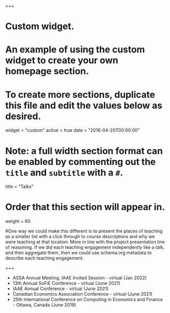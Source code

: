 +++
# Custom widget.
# An example of using the custom widget to create your own homepage section.
# To create more sections, duplicate this file and edit the values below as desired.
widget = "custom"
active = true
date = "2016-04-20T00:00:00"

# Note: a full width section format can be enabled by commenting out the `title` and `subtitle` with a `#`.
title = "Talks"


# Order that this section will appear in.
weight = 60

#One way we could make this different is to present the places of teaching as a smaller list with a click through to course descriptions and why we were teaching at that location. More in line with the project presentation line of reasoning. If we did each teaching engagement independently like a talk, and then aggregate them, then we could use schema.org metadata to describe each teaching engagement.

+++
<ul>
  <li> ASSA Annual Meeting, IAAE Invited Session - virtual (Jan 2022) </li>
  <li> 13th Annual SoFiE Conference - virtual (June 2021) </li>
  <li> IAAE Annual Conference - virtual (June 2021) </li>
  <li> Canadian Economics Association Conference - virtual (June 2021) </li> 
  <li> 25th International Conference on Computing in Economics and Finance - Ottawa, Canada (June 2019) </li> 
</ul>
